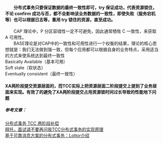 #### &emsp;&emsp;分布式事务只要保证数据的最终一致性即可，try 保证成功，代表资源锁住，不论 confirm 成功与否，都不会影响该业务数据的一致性，即使失败（服务宕机等）也可以根据日志等，重用 try 锁住的资源，直至成功。    
&emsp;&emsp;CAP 理论中，P 分区容错性一定不可避免，因此通常牺牲 C 一致性，来获取 A 可用性。  
&emsp;&emsp;BASE理论是对CAP中的一致性和可用性进行一个权衡的结果，理论的核心思想就是：我们无法做到强一致，但每个应用都可以根据自身的业务特点，采用适当的方式来使系统达到最终一致性  
Basically Available（基本可用）  
Soft state（软状态）  
Eventually consistent（最终一致性）  
#### XA两阶段提交资源层面的，而TCC实际上把资源层面二阶段提交上提到了业务层面来实现。有效了的避免了XA两阶段提交占用资源锁时间过长导致的性能地下问题  
##### 参考文章：
[分布式事务 TCC 两阶段补偿](https://juejin.im/post/5d9eef126fb9a04e2357684a)  
[拜托，面试请不要再问我TCC分布式事务的实现原理](https://juejin.im/post/5bf201f7f265da610f63528a)  
[基于可靠消息方案的分布式事务：Lottor介绍](http://blueskykong.com/2018/05/04/lottor-intro/)  
